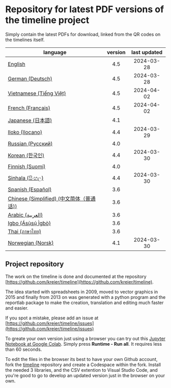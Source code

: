 # Repository for latest PDF versions of the timeline project

Simply contain the latest PDFs for download, linked from the QR codes on the timelines itself.

| language                                                                | version | last updated |
|-------------------------------------------------------------------------|:-------:|:------------:|
| [English](https://timeline24.github.io/timeline_en.pdf)                 |   4.5   |  2024-03-28  |
| [German (Deutsch)](https://timeline24.github.io/timeline_de.pdf)        |   4.5   |  2024-03-28  |
| [Vietnamese (Tiếng Việt)](https://timeline24.github.io/timeline_vi.pdf) |   4.5   |  2024-04-02  |
| [French (Français)](https://timeline24.github.io/timeline_fr.pdf)       |   4.5   |  2024-04-02  |
| [Japanese (日本語)](https://timeline24.github.io/timeline_ja.pdf)        |   4.1   |              |
| [Iloko (Ilocano)](https://timeline24.github.io/timeline_ilo.pdf)        |   4.4   |  2024-03-29  |
| [Russian (Русский)](https://timeline24.github.io/timeline_ru.pdf)       |   4.0   |              |
| [Korean (한국인)](https://timeline24.github.io/timeline_ko.pdf)           |   4.4   |  2024-03-30  |
| [Finnish (Suomi)](https://timeline24.github.io/timeline_fi.pdf)         |   4.0   |              |
| [Sinhala (සිංහල)](https://timeline24.github.io/timeline_si.pdf)          |   4.4   |  2024-03-30   |
| [Spanish (Español)](https://timeline24.github.io/timeline_es.pdf)       |   3.6   |              |
| [Chinese (Simplified) (中文简体（普通话))](https://timeline24.github.io/timeline_zh.pdf)| 3.6 |          |
| [Arabic (العربية)](https://timeline24.github.io/timeline_ar.pdf)        |   3.6   |              |
| [Igbo (Ásụ̀sụ́ Ìgbò)](https://timeline24.github.io/timeline_ig.pdf)       |   3.6   |              |
| [Thai (ภาษาไทย)](https://timeline24.github.io/timeline_th.pdf)          |   3.6   |              |
| [Norwegian (Norsk)](https://timeline24.github.io/timeline_no.pdf)       |   4.1   |  2024-03-30  |

## Project repository

The work on the timeline is done and documented at the repository [https://github.com/kreier/timeline](https://github.com/kreier/timeline).

The idea started with spreadsheets in 2009, moved to vector graphics in 2015 and finally from 2013 on was generated with a python program and the reportlab package to make the creation, translation and editing much faster and easier.

If you spot a mistake, please add an issue at [https://github.com/kreier/timeline/issues](https://github.com/kreier/timeline/issues)

To greate your own version just using a browser you can try out this [Jupyter Notebook at Google Colab](https://colab.research.google.com/drive/1G0z6jKIs_B_Md_y6Wen108Keo5WazalZ?usp=sharing). Simply press __Runtime - Run all__. It requires less than 60 seconds.

To edit the files in the browser its best to have your own Github account, fork the [timeline](https://github.com/kreier/timeline) repository and create a Codespace within the fork. Install the needed 3 libraries, and the CSV extention to Visual Studio Code, and you're good to go to develop an updated version just in the browser on your own.

